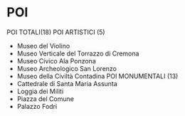 # POI
POI TOTALI(18)
POI ARTISTICI (5)
- Museo del Violino
- Museo Verticale del Torrazzo di Cremona
- Museo Civico Ala Ponzona
- Museo Archeologico San Lorenzo 
- Museo della Civiltà Contadina
POI MONUMENTALI (13)
- Cattedrale di Santa Maria Assunta
- Loggia dei Militi
- Piazza del Comune 
- Palazzo Fodri

